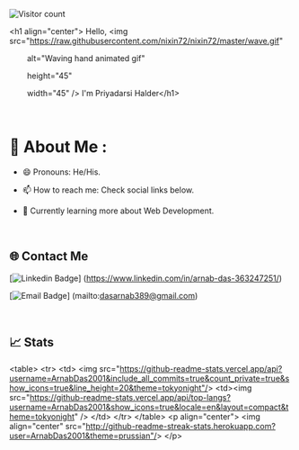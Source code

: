  ![Visitor count](https://shields-io-visitor-counter.herokuapp.com/badge?page=ArnabDas2001.ArnabDas2001)

&lt;h1 align="center"&gt; Hello, &lt;img src="https://raw.githubusercontent.com/nixin72/nixin72/master/wave.gif"

         alt="Waving hand animated gif"

         height="45"

         width="45" /&gt; I'm Priyadarsi Halder&lt;/h1&gt;

​

# 💫 About Me :

- 😄 Pronouns: He/His.

- 📫 How to reach me: Check social links below.

- 🌱 Currently learning more about Web Development.

​

## 🌐 Contact Me

[![Linkedin Badge](https://img.shields.io/badge/LinkedIn-0077B5?style=for-the-badge&logo=Linkedin&logoColor=white&link=https://www.linkedin.com/in/arnab-das-363247251/)]
(https://www.linkedin.com/in/arnab-das-363247251/)

[![Email Badge](https://img.shields.io/badge/Gmail-D14836?style=for-the-badge&logo=gmail&logoColor=white&link=mailto:dasarnab389@gmail.com)]
(mailto:dasarnab389@gmail.com)

​
## 📈 Stats
&lt;table&gt;
&lt;tr&gt;
&lt;td&gt;
&lt;img src="https://github-readme-stats.vercel.app/api?username=ArnabDas2001&include_all_commits=true&count_private=true&show_icons=true&line_height=20&theme=tokyonight"/&gt;
&lt;td&gt;&lt;img src="https://github-readme-stats.vercel.app/api/top-langs?username=ArnabDas2001&show_icons=true&locale=en&layout=compact&theme=tokyonight" /&gt;
&lt;/td&gt;
&lt;/tr&gt;
&lt;/table&gt;
&lt;p align="center"&gt;
&lt;img align="center" src="http://github-readme-streak-stats.herokuapp.com?user=ArnabDas2001&theme=prussian"/&gt;
&lt;/p&gt;
